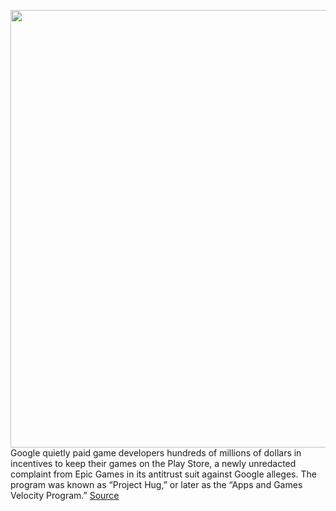 <img src='https://cdn.vox-cdn.com/thumbor/w5NgS33Fsp3SQxCs1HXozmgClRM=/0x0:2040x1360/1200x800/filters:focal(857x517:1183x843)/cdn.vox-cdn.com/uploads/chorus_image/image/69749291/wjoel_180413_1777_android_002.0.jpg' width='700px' /><br/>
Google quietly paid game developers hundreds of millions of dollars in incentives to keep their games on the Play Store, a newly unredacted complaint from Epic Games in its antitrust suit against Google alleges. The program was known as “Project Hug,” or later as the “Apps and Games Velocity Program.”
<a href='https://www.theverge.com/2021/8/19/22632818/google-project-hug-game-developers-play-store-millions-epic-lawsuit-complaint'> Source <a/>